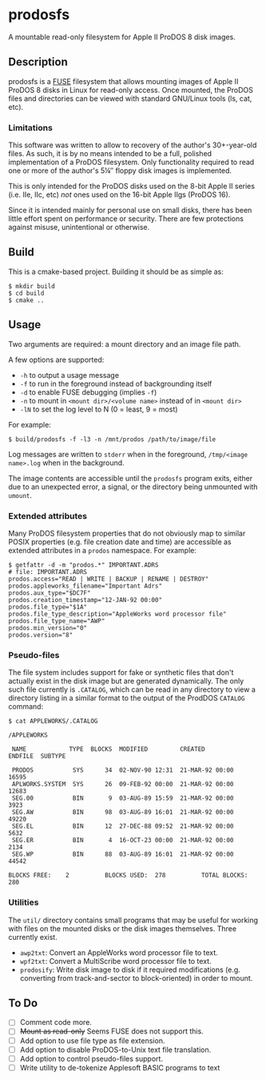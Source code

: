 # prodosfs

A mountable read-only filesystem for Apple II ProDOS 8 disk images.

## Description

prodosfs is a [FUSE](https://github.com/libfuse/libfuse) filesystem that allows mounting images of Apple II ProDOS 8 disks in Linux for read-only access. Once mounted, the ProDOS files and directories can be viewed with standard GNU/Linux tools (ls, cat, etc).

### Limitations

This software was written to allow to recovery of the author's 30+-year-old files. As such, it is by no means intended to be a full, polished implementation of a ProDOS filesystem. Only functionality required to read one or more of the author's 5&#188;&#8243; floppy disk images is implemented.

This is only intended for the ProDOS disks used on the 8-bit Apple II series (i.e. IIe, IIc, etc) _not_ ones used on the 16-bit Apple IIgs (ProDOS 16).

Since it is intended mainly for personal use on small disks, there has been little effort spent on performance or security. There are few protections against misuse, unintentional or otherwise.

## Build

This is a cmake-based project. Building it should be as simple as:

```
$ mkdir build
$ cd build
$ cmake ..
```

## Usage

Two arguments are required: a mount directory and an image file path.

A few options are supported:

* `-h` to output a usage message
* `-f` to run in the foreground instead of backgrounding itself
* `-d` to enable FUSE debugging (implies `-f`)
* `-n` to mount in `<mount dir>/<volume name>` instead of in `<mount dir>`
* `-lN` to set the log level to N (0 = least, 9 = most)

For example:

```
$ build/prodosfs -f -l3 -n /mnt/prodos /path/to/image/file
```

Log messages are written to `stderr` when in the foreground, `/tmp/<image name>.log` when in the background.

The image contents are accessible until the `prodosfs` program exits, either due to an unexpected error, a signal, or the directory being unmounted with `umount`.

### Extended attributes

Many ProDOS filesystem properties that do not obviously map to similar POSIX properties (e.g. file creation date and time) are accessible as extended attributes in a `prodos` namespace. For example:

```
$ getfattr -d -m "prodos.*" IMPORTANT.ADRS
# file: IMPORTANT.ADRS
prodos.access="READ | WRITE | BACKUP | RENAME | DESTROY"
prodos.appleworks_filename="Important Adrs"
prodos.aux_type="$DC7F"
prodos.creation_timestamp="12-JAN-92 00:00"
prodos.file_type="$1A"
prodos.file_type_description="AppleWorks word processor file"
prodos.file_type_name="AWP"
prodos.min_version="0"
prodos.version="8"
```

### Pseudo-files

The file system includes support for fake or synthetic files that don't actually exist in the disk image but are generated dynamically. The only such file currently is `.CATALOG`, which can be read in any directory to view a directory listing in a similar format to the output of the ProdDOS `CATALOG` command:

```
$ cat APPLEWORKS/.CATALOG

/APPLEWORKS

 NAME            TYPE  BLOCKS  MODIFIED         CREATED          ENDFILE  SUBTYPE

 PRODOS           SYS      34  02-NOV-90 12:31  21-MAR-92 00:00    16595         
 APLWORKS.SYSTEM  SYS      26  09-FEB-92 00:00  21-MAR-92 00:00    12683         
 SEG.00           BIN       9  03-AUG-89 15:59  21-MAR-92 00:00     3923         
 SEG.AW           BIN      98  03-AUG-89 16:01  21-MAR-92 00:00    49220         
 SEG.EL           BIN      12  27-DEC-88 09:52  21-MAR-92 00:00     5632         
 SEG.ER           BIN       4  16-OCT-23 00:00  21-MAR-92 00:00     2134         
 SEG.WP           BIN      88  03-AUG-89 16:01  21-MAR-92 00:00    44542         

BLOCKS FREE:    2          BLOCKS USED:  278          TOTAL BLOCKS:  280

```

### Utilities

The `util/` directory contains small programs that may be useful for working with files on the mounted disks or the disk images themselves. Three currently exist.

* `awp2txt`: Convert an AppleWorks word processor file to text.
* `wpf2txt`: Convert a MultiScribe word processor file to text.
* `prodosify`: Write disk image to disk if it required modifications (e.g. converting from track-and-sector to block-oriented) in order to mount.

## To Do

- [ ] Comment code more.
- [ ] ~~Mount as read-only~~ Seems FUSE does not support this.
- [ ] Add option to use file type as file extension.
- [ ] Add option to disable ProDOS-to-Unix text file translation.
- [ ] Add option to control pseudo-files support.
- [ ] Write utility to de-tokenize Applesoft BASIC programs to text
